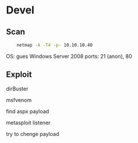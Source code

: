 # Devel

## Scan

```bash
    netmap -A -T4 -p- 10.10.10.40
```

OS: gues Windows Server 2008
ports: 21 (anon), 80

## Exploit

dirBuster



msfvenom

find aspx payload

metasploit listener

try to chenge payload